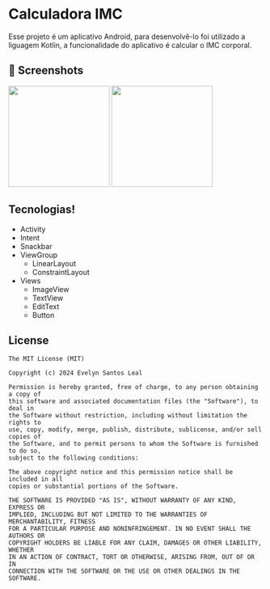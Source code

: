 # Calculadora IMC
Esse projeto é um aplicativo Android, para desenvolvê-lo foi utilizado a liguagem Kotlin, a funcionalidade do aplicativo é calcular o IMC corporal.

## :camera_flash: Screenshots
<img src="https://github.com/evelynleal84/CalculadoraIMC2/assets/167266225/e3ba32c8-c5d8-4664-ba98-e36d38dbe9f7" width=200/>
<img src="https://github.com/evelynleal84/CalculadoraIMC2/assets/167266225/0311c391-294c-4935-b5e0-e4be3b5b088a" width=200/>

## Tecnologias!
- Activity
- Intent
- Snackbar
- ViewGroup
   - LinearLayout
   - ConstraintLayout
- Views
   - ImageView
  - TextView
  - EditText
  - Button


## License
```
The MIT License (MIT)

Copyright (c) 2024 Evelyn Santos Leal

Permission is hereby granted, free of charge, to any person obtaining a copy of
this software and associated documentation files (the "Software"), to deal in
the Software without restriction, including without limitation the rights to
use, copy, modify, merge, publish, distribute, sublicense, and/or sell copies of
the Software, and to permit persons to whom the Software is furnished to do so,
subject to the following conditions:

The above copyright notice and this permission notice shall be included in all
copies or substantial portions of the Software.

THE SOFTWARE IS PROVIDED "AS IS", WITHOUT WARRANTY OF ANY KIND, EXPRESS OR
IMPLIED, INCLUDING BUT NOT LIMITED TO THE WARRANTIES OF MERCHANTABILITY, FITNESS
FOR A PARTICULAR PURPOSE AND NONINFRINGEMENT. IN NO EVENT SHALL THE AUTHORS OR
COPYRIGHT HOLDERS BE LIABLE FOR ANY CLAIM, DAMAGES OR OTHER LIABILITY, WHETHER
IN AN ACTION OF CONTRACT, TORT OR OTHERWISE, ARISING FROM, OUT OF OR IN
CONNECTION WITH THE SOFTWARE OR THE USE OR OTHER DEALINGS IN THE SOFTWARE.
```
